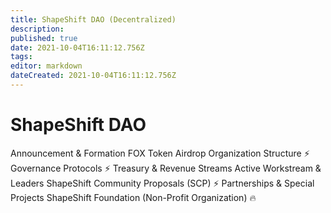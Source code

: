 ```yaml
---
title: ShapeShift DAO (Decentralized)
description: 
published: true
date: 2021-10-04T16:11:12.756Z
tags: 
editor: markdown
dateCreated: 2021-10-04T16:11:12.756Z
---
```


# ShapeShift DAO

Announcement & Formation
FOX Token Airdrop
Organization Structure ⚡
Governance Protocols ⚡
Treasury & Revenue Streams
Active Workstream & Leaders
ShapeShift Community Proposals (SCP) ⚡
Partnerships & Special Projects
ShapeShift Foundation (Non-Profit Organization) 🔥
